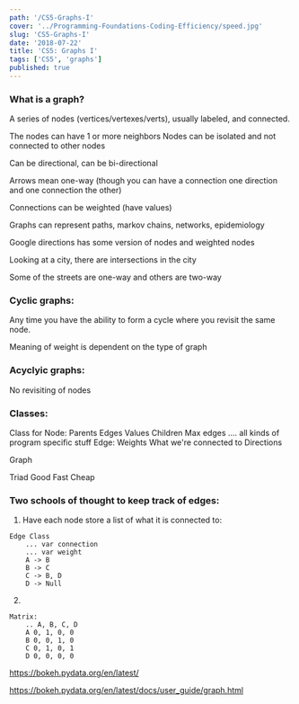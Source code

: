 ```yaml
---
path: '/CS5-Graphs-I'
cover: '../Programming-Foundations-Coding-Efficiency/speed.jpg'
slug: 'CS5-Graphs-I'
date: '2018-07-22'
title: 'CS5: Graphs I'
tags: ['CS5', 'graphs']
published: true
---
```


### What is a graph?

A series of nodes (vertices/vertexes/verts), usually labeled, and connected.

The nodes can have 1 or more neighbors
Nodes can be isolated and not connected to other nodes

Can be directional, can be bi-directional

Arrows mean one-way (though you can have a connection one direction and one connection the other)

Connections can be weighted (have values)

Graphs can represent paths, markov chains, networks, epidemiology

Google directions has some version of nodes and weighted nodes

Looking at a city, there are intersections in the city

Some of the streets are one-way and others are two-way

### Cyclic graphs:

Any time you have the ability to form a cycle where you revisit the same node.

Meaning of weight is dependent on the type of graph

### Acyclyic graphs:

No revisiting of nodes

### Classes:

Class for Node:
Parents
Edges
Values
Children
Max edges
.... all kinds of program specific stuff
Edge:
Weights
What we're connected to
Directions

Graph

Triad
Good
Fast
Cheap

### Two schools of thought to keep track of edges:

1.  Have each node store a list of what it is connected to:

```text
Edge Class
    ... var connection
    ... var weight
    A -> B
    B -> C
    C -> B, D
    D -> Null
```

2.

```text
Matrix:
    .. A, B, C, D
    A 0, 1, 0, 0
    B 0, 0, 1, 0
    C 0, 1, 0, 1
    D 0, 0, 0, 0
```

https://bokeh.pydata.org/en/latest/

https://bokeh.pydata.org/en/latest/docs/user_guide/graph.html
